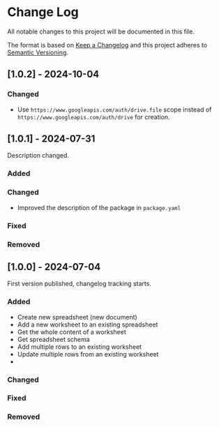 # Change Log
All notable changes to this project will be documented in this file.
 
The format is based on [Keep a Changelog](https://keepachangelog.com/)
and this project adheres to [Semantic Versioning](https://semver.org/).

## [1.0.2] - 2024-10-04

### Changed

- Use `https://www.googleapis.com/auth/drive.file` scope instead of `https://www.googleapis.com/auth/drive` for creation.

## [1.0.1] - 2024-07-31

Description changed.

### Added

### Changed

- Improved the description of the package in `package.yaml`

### Fixed

### Removed

## [1.0.0] - 2024-07-04
 
First version published, changelog tracking starts.
 
### Added
- Create new spreadsheet (new document)
- Add a new worksheet to an existing spreadsheet
- Get the whole content of a worksheet
- Get spreadsheet schema
- Add multiple rows to an existing worksheet
- Update multiple rows from an existing worksheet
- 
 
### Changed
 
### Fixed

### Removed
